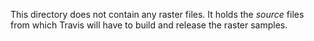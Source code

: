 This directory does not contain any raster files. It holds the *source*
files from which Travis will have to build and release the raster samples.
